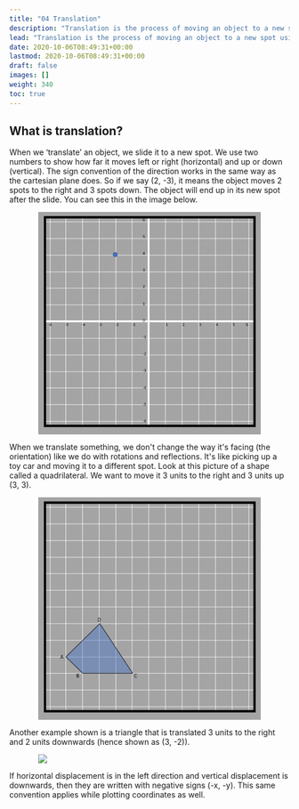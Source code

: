 ```yaml
---
title: "04 Translation"
description: "Translation is the process of moving an object to a new spot using two numbers to indicate the horizontal and vertical displacement."
lead: "Translation is the process of moving an object to a new spot using two numbers to indicate the horizontal and vertical displacement."
date: 2020-10-06T08:49:31+00:00
lastmod: 2020-10-06T08:49:31+00:00
draft: false
images: []
weight: 340
toc: true
---
```


## What is translation?

When we ‘translate’ an object, we slide it to a new spot. We use two numbers to show how far it moves left or right (horizontal) and up or down (vertical). The sign convention of the direction works in the same way as the cartesian plane does. So if we say (2, -3), it means the object moves 2 spots to the right and 3 spots down. The object will end up in its new spot after the slide. You can see this in the image below. 

<img src="8_27_translation_2_3.gif" width="400" style="display: block; margin: 0 auto;">

When we translate something, we don't change the way it's facing (the orientation) like we do with rotations and reflections. It's like picking up a toy car and moving it to a different spot. Look at this picture of a shape called a quadrilateral. We want to move it 3 units to the right and 3 units up (3, 3). 

<img src="8_29_translation.gif" width="400" style="display: block; margin: 0 auto;">

Another example shown is a triangle that is translated 3 units to the right and 2 units downwards (hence shown as (3, -2)). 

<img src="8_3_chess_pieces_moved.jpg" width="400" style="display: block; margin: 0 auto;">

If horizontal displacement is in the left direction and vertical displacement is downwards, then they are written with negative signs (-x, -y). This same convention applies while plotting coordinates as well.


